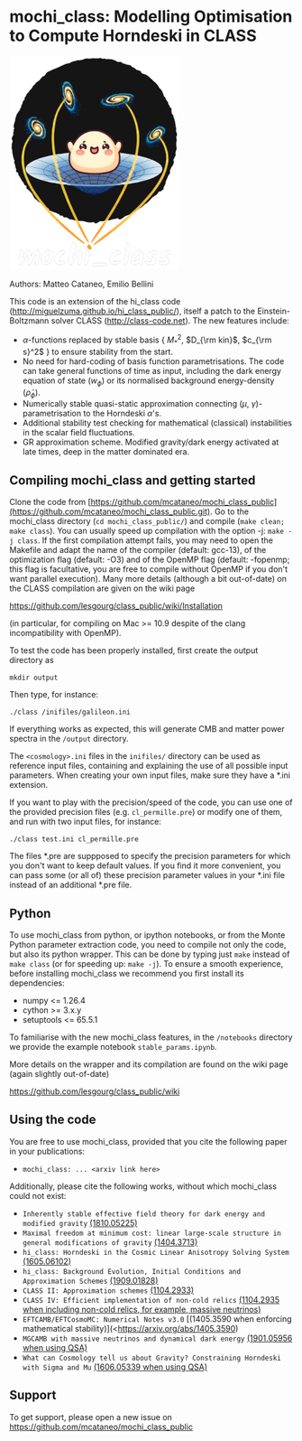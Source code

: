 mochi_class: Modelling Optimisation to Compute Horndeski in CLASS
==============================================

<p align="left">
  <img src="logos/mochi_class_logo_github_black_back.png" alt="mochi_class logo" width="300" />
</p>

Authors: Matteo Cataneo, Emilio Bellini

This code is an extension of the hi_class code (http://miguelzuma.github.io/hi_class_public/), itself a patch to the Einstein-Boltzmann solver CLASS (http://class-code.net). The new features include:

  * $\alpha$-functions replaced by stable basis \{ $M_{\ast}^2$, $D_{\rm kin}$, $c_{\rm s}^2$ \} to ensure stability from the start.
  * No need for hard-coding of basis function parametrisations. The code can take general functions of time as input, including the dark energy equation of state ($w_\phi$) or its normalised background energy-density ($\tilde\rho_\phi$).
  * Numerically stable quasi-static approximation connecting ($\mu$, $\gamma$)-parametrisation to the Horndeski $\alpha$'s. 
  * Additional stability test checking for mathematical (classical) instabilities in the scalar field fluctuations.
  * GR approximation scheme. Modified gravity/dark energy activated at late times, deep in the matter dominated era.


Compiling mochi_class and getting started
-----------------------------------

Clone the code from [https://github.com/mcataneo/mochi_class_public](https://github.com/mcataneo/mochi_class_public.git). 
Go to the mochi_class directory (`cd mochi_class_public/`) and compile (`make clean;
make class`). You can usually speed up compilation with the option -j:
`make -j class`. If the first compilation attempt fails, you may need to
open the Makefile and adapt the name of the compiler (default: gcc-13),
of the optimization flag (default: -O3) and of the OpenMP
flag (default: -fopenmp; this flag is facultative, you are free to
compile without OpenMP if you don't want parallel execution). 
Many more details (although a bit out-of-date) on the CLASS compilation are given on the
wiki page

https://github.com/lesgourg/class_public/wiki/Installation

(in particular, for compiling on Mac >= 10.9 despite of the clang
incompatibility with OpenMP).

To test the code has been properly installed, first create the output directory as

    mkdir output

Then type, for instance:

    ./class /inifiles/galileon.ini

If everything works as expected, this will generate CMB and matter power spectra in the `/output` directory.

The `<cosmology>.ini` files in the `inifiles/` directory can be used as reference input files, containing and
explaining the use of all possible input parameters. When creating
your own input files, make sure they have a *.ini
extension.

If you want to play with the precision/speed of the code, you can use
one of the provided precision files (e.g. `cl_permille.pre`) or modify
one of them, and run with two input files, for instance:

    ./class test.ini cl_permille.pre

The files *.pre are suppposed to specify the precision parameters for
which you don't want to keep default values. If you find it more
convenient, you can pass some (or all of) these precision parameter values in your *.ini
file instead of an additional *.pre file.

Python
------

To use mochi_class from python, or ipython notebooks, or from the Monte
Python parameter extraction code, you need to compile not only the
code, but also its python wrapper. This can be done by typing just
`make` instead of `make class` (or for speeding up: `make -j`). To ensure 
a smooth experience, before installing mochi_class we recommend you first install 
its dependencies:

  * numpy <= 1.26.4
  * cython >= 3.x.y
  * setuptools <= 65.5.1

To familiarise with the new mochi_class features, in the `/notebooks` directory we provide the example notebook `stable_params.ipynb`.

More details on the wrapper and its compilation are found on the wiki page (again slightly out-of-date)

https://github.com/lesgourg/class_public/wiki


Using the code
--------------

You are free to use mochi_class, provided that you cite the following paper in your publications: 

  * `mochi_class: ... <arxiv link here>`

Additionally, please cite the following works, without which mochi_class could not exist:

  * `Inherently stable effective field theory for dark energy and modified gravity` [(1810.05225)](https://arxiv.org/abs/1810.05225)
  * `Maximal freedom at minimum cost: linear large-scale structure in general modifications of gravity` [(1404.3713)](https://arxiv.org/abs/1404.3713)
  * `hi_class: Horndeski in the Cosmic Linear Anisotropy Solving System` [(1605.06102)](https://arxiv.org/abs/1605.06102)
  * `hi_class: Background Evolution, Initial Conditions and Approximation Schemes` [(1909.01828)](https://arxiv.org/abs/1909.01828)
  * `CLASS II: Approximation schemes` [(1104.2933)](http://arxiv.org/abs/1104.2933)
  * `CLASS IV: Efficient implementation of non-cold relics` [(1104.2935 when including non-cold relics, for example, massive neutrinos)](https://arxiv.org/abs/1104.2935)
  * `EFTCAMB/EFTCosmoMC: Numerical Notes v3.0` [(1405.3590 when enforcing mathematical stability)](<https://arxiv.org/abs/1405.3590)
  * `MGCAMB with massive neutrinos and dynamical dark energy` [(1901.05956 when using QSA)](https://arxiv.org/abs/1901.05956)
  * `What can Cosmology tell us about Gravity? Constraining Horndeski with Sigma and Mu` [(1606.05339 when using QSA)](https://arxiv.org/abs/1606.05339)

Support
-------

To get support, please open a new issue on https://github.com/mcataneo/mochi_class_public
